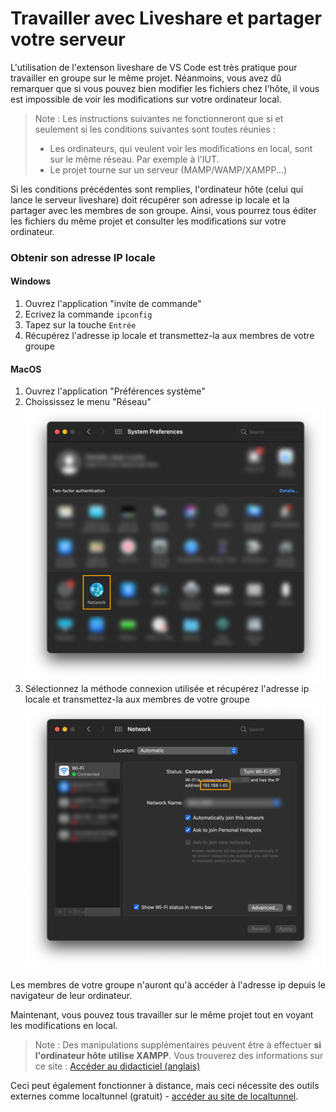 # Travailler avec Liveshare et partager votre serveur

L'utilisation de l'extenson liveshare de VS Code est très pratique pour travailler en groupe sur le même projet. Néanmoins, vous avez dû remarquer que si vous pouvez bien modifier les fichiers chez l'hôte, il vous est impossible de voir les modifications sur votre ordinateur local.

> Note : Les instructions suivantes ne fonctionneront que si et seulement si les conditions suivantes sont toutes réunies :
> - Les ordinateurs, qui veulent voir les modifications en local, sont sur le même réseau. Par exemple à l'IUT.
> - Le projet tourne sur un serveur (MAMP/WAMP/XAMPP...)

Si les conditions précédentes sont remplies, l'ordinateur hôte (celui qui lance le serveur liveshare) doit récupérer son adresse ip locale et la partager avec les membres de son groupe. Ainsi, vous pourrez tous éditer les fichiers du même projet et consulter les modifications sur votre ordinateur.

### Obtenir son adresse IP locale

#### Windows

1. Ouvrez l'application "invite de commande"
2. Ecrivez la commande  `ipconfig`
3. Tapez sur la touche `Entrée`
4. Récupérez l'adresse ip locale et transmettez-la aux membres de votre groupe

#### MacOS
1. Ouvrez l'application "Préférences système"
2. Choississez le menu "Réseau"
![](captures-ecran/pref-sys.png)
3. Sélectionnez la méthode connexion utilisée et récupérez l'adresse ip locale et transmettez-la aux membres de votre groupe
![](captures-ecran/reseau.png)

Les membres de votre groupe n'auront qu'à accéder à l'adresse ip depuis le navigateur de leur ordinateur.

Maintenant, vous pouvez tous travailler sur le même projet tout en voyant les modifications en local.

> Note : Des manipulations supplémentaires peuvent être à effectuer **si l'ordinateur hôte utilise XAMPP**. Vous trouverez des informations sur ce site : [Accéder au didacticiel (anglais)](
https://www.mrtekno.net/2019/08/how-to-access-localhost-xampp-vm.html)

Ceci peut également fonctionner à distance, mais ceci nécessite des outils externes comme localtunnel (gratuit) - [accéder au site de localtunnel](https://localtunnel.github.io/www/).